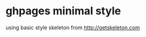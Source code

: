 ghpages minimal style
=====================

using basic style skeleton from http://getskeleton.com
